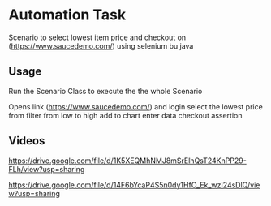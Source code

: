 # Automation Task
Scenario to select lowest item price and checkout on (https://www.saucedemo.com/) using selenium bu java

## Usage

Run the Scenario Class to execute the the whole Scenario 

Opens link (https://www.saucedemo.com/) and login
select the lowest price from filter from low to high
add to chart 
enter data
checkout
assertion
## Videos
https://drive.google.com/file/d/1K5XEQMhNMJ8mSrElhQsT24KnPP29-FLh/view?usp=sharing

https://drive.google.com/file/d/14F6bYcaP4S5n0dy1HfO_Ek_wzI24sDlQ/view?usp=sharing
